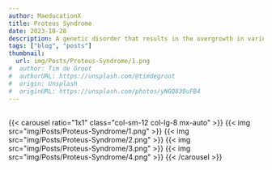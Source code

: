 ```yaml
---
author: MaeducationX
title: Proteus Syndrome
date: 2023-10-28
description: A genetic disorder that results in the overgrowth in various tissues of the body.
tags: ["blog", "posts"]
thumbnail:
  url: img/Posts/Proteus-Syndrome/1.png
#  author: Tim de Groot
#  authorURL: https://unsplash.com/@timdegroot
#  origin: Unsplash
#  originURL: https://unsplash.com/photos/yNGQ830uFB4
---
```

\
{{< carousel ratio="1x1" class="col-sm-12 col-lg-8 mx-auto" >}}
  {{< img src="img/Posts/Proteus-Syndrome/1.png" >}}
  {{< img src="img/Posts/Proteus-Syndrome/2.png" >}}
  {{< img src="img/Posts/Proteus-Syndrome/3.png" >}}
  {{< img src="img/Posts/Proteus-Syndrome/4.png" >}}
{{< /carousel >}}


